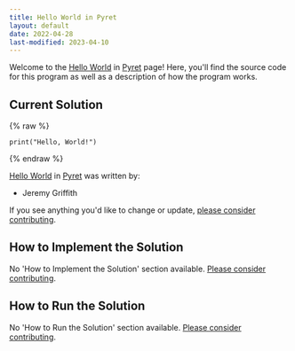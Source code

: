 ```yaml
---
title: Hello World in Pyret
layout: default
date: 2022-04-28
last-modified: 2023-04-10
---
```


Welcome to the [Hello World](https://sampleprograms.io/projects/hello-world) in [Pyret](https://sampleprograms.io/languages/pyret) page! Here, you'll find the source code for this program as well as a description of how the program works.

## Current Solution

{% raw %}

```pyret
print("Hello, World!")
```

{% endraw %}

[Hello World](https://sampleprograms.io/projects/hello-world) in [Pyret](https://sampleprograms.io/languages/pyret) was written by:

- Jeremy Griffith

If you see anything you'd like to change or update, [please consider contributing](https://github.com/TheRenegadeCoder/sample-programs).

## How to Implement the Solution

No 'How to Implement the Solution' section available. [Please consider contributing](https://github.com/TheRenegadeCoder/sample-programs-website).

## How to Run the Solution

No 'How to Run the Solution' section available. [Please consider contributing](https://github.com/TheRenegadeCoder/sample-programs-website).